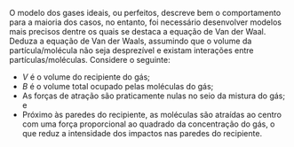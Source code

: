 O modelo dos gases ideais, ou perfeitos, descreve bem o comportamento para a maioria dos casos, no entanto, foi necessário desenvolver modelos mais precisos dentre os quais se destaca a equação de Van der Waal. Deduza a equação de Van der Waals, assumindo que o volume da partícula/molécula não seja desprezível e existam interações entre partículas/moléculas. Considere o seguinte:

- $V$ é o volume do recipiente do gás;
- $B$ é o volume total ocupado pelas moléculas do gás;
- As forças de atração são praticamente nulas no seio da mistura do gás; e 
- Próximo às paredes do recipiente, as moléculas são atraídas ao centro com uma força proporcional ao quadrado da concentração do gás, o que reduz a intensidade dos impactos nas paredes do recipiente. 

